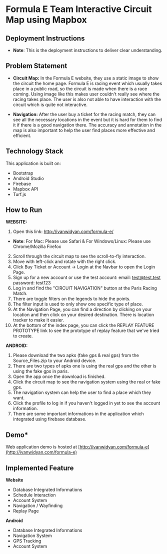 # Formula E Team Interactive Circuit Map using Mapbox

## Deployment Instructions

* **Note**: This is the deployment instructions to deliver clear understanding.

## Problem Statement

* **Circuit Map:** In the Formula E website, they use a static image to show the circuit the home page. Formula E is racing event which usually takes place in a public road, so the circuit is made when there is a race coming.
Using image like this makes user couldn't really see where the racing takes place. The user is also not able to have interaction with the circuit which is quite not interactive.

* **Navigation:** After the user buy a ticket for the racing match, they can see all the necessary locations in the event but it is hard for them to find it if there is a good navigation there. The accuracy and annotation in the map is also important to help the user find places more effective and efficient.

## Technology Stack

This application is built on:

* Bootstrap
* Android Studio
* Firebase
* Mapbox API
* Turf.js

## How to Run

**WEBSITE:**
1. Open this link: http://ivanwidyan.com/formula-e/
* **Note**: For Mac: Please use Safari & For Windows/Linux: Please use Chrome/Mozilla Firefox
2. Scroll through the circuit map to see the scroll-to-fly interaction.
3. Move with left-click and rotate with the right click.
4. Click Buy Ticket or Account -> Login at the Navbar to open the Login Page.
5. Sign up for a new account or use the test account: email: test@test.test password: test123
6. Log in and find the "CIRCUIT NAVIGATION" button at the Paris Racing Match.
7. There are toggle filters on the legends to hide the points.
8. The filter input is used to only show one specific type of place.
9. At the Navigation Page, you can find a direction by clicking on your location and then click on your desired destination. There is location tracker to make it easier.
10. At the bottom of the index page, you can click the REPLAY FEATURE PROTOTYPE link to see the prototype of replay feature that we've tried to create.

**ANDROID:**
1. Please download the two apks (fake gps & real gps) from the Source_Files.zip to your Android device.
2. There are two types of apks one is using the real gps and the other is using the fake gps in paris.
3. Open the app once the download is finished.
4. Click the circuit map to see the navigation system using the real or fake gps.
5. The navigation system can help the user to find a place which they want.
6. Click the profile to log in if you haven't logged in yet to see the account information.
7. There are some important informations in the application which integrated using firebase database.

## Demo*
Web application demo is hosted at [http://ivanwidyan.com/formula-e](http://ivanwidyan.com/formula-e)

## Implemented Feature

**Website**
* Database Integrated Informations
* Schedule Interaction
* Account System
* Navigation / Wayfinding
* Replay Page

**Android**
* Database Integrated Informations
* Navigation System
* GPS Tracking
* Account System

